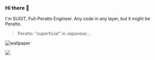 ### Hi there 👋

I'm SUGIT, Full-Peratto Engineer.
Any code in any layer, but it might be Peratto.

> Peratto: "superficial" in Japanese...

![wallpaper](https://user-images.githubusercontent.com/26006414/96456040-ef87ab80-1258-11eb-90f4-73320c9693ec.JPG)

<a href="https://twitter.com/sugitlab"><img src="https://img.shields.io/badge/twitter-%231DA1F2.svg?&style=for-the-badge&logo=twitter&logoColor=white" /></a>&nbsp;&nbsp;&nbsp;&nbsp;
